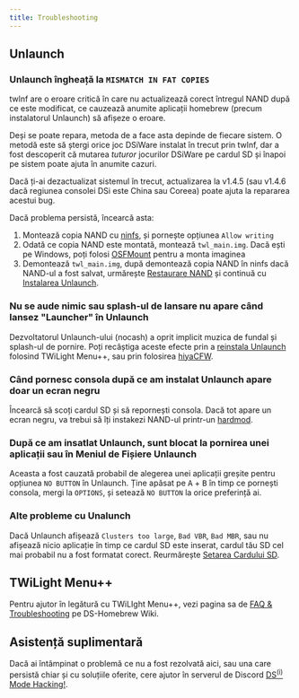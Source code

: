 ```yaml
---
title: Troubleshooting
---
```


## Unlaunch
### Unlaunch îngheață la `MISMATCH IN FAT COPIES`

twlnf are o eroare critică în care nu actualizează corect întregul NAND după ce este modificat, ce cauzează anumite aplicații homebrew (precum instalatorul Unlaunch) să afișeze o eroare.

Deși se poate repara, metoda de a face asta depinde de fiecare sistem. O metodă este să ștergi orice joc DSiWare instalat în trecut prin twlnf, dar a fost descoperit că mutarea *tuturor* jocurilor DSiWare pe cardul SD și înapoi pe sistem poate ajuta în anumite cazuri.

Dacă ți-ai dezactualizat sistemul în trecut, actualizarea la v1.4.5 (sau v1.4.6 dacă regiunea consolei DSi este China sau Coreea) poate ajuta la repararea acestui bug.

Dacă problema persistă, încearcă asta:
1. Montează copia NAND cu [ninfs](https://github.com/ihaveamac/ninfs/releases), și pornește opțiunea `Allow writing`
1. Odată ce copia NAND este montată, montează `twl_main.img`. Dacă ești pe Windows, poți folosi [OSFMount](https://www.osforensics.com/tools/mount-disk-images.html) pentru a monta imaginea
1. Demontează `twl_main.img`, după demontează copia NAND în ninfs dacă NAND-ul a fost salvat, urmărește [Restaurare NAND](restoring-nand) și continuă cu [Instalarea Unlaunch](installing-unlaunch).

### Nu se aude nimic sau splash-ul de lansare nu apare când lansez "Launcher" în Unlaunch

Dezvoltatorul Unlaunch-ului (nocash) a oprit implicit muzica de fundal și splash-ul de pornire. Poți recâștiga aceste efecte prin a [reinstala Unlaunch](installing-unlaunch) folosind TWiLight Menu++, sau prin folosirea [hiyaCFW](https://wiki.ds-homebrew.com/hiyacfw/installing).

### Când pornesc consola după ce am instalat Unlaunch apare doar un ecran negru

Încearcă să scoți cardul SD și să repornești consola. Dacă tot apare un ecran negru, va trebui să îți instakezi NAND-ul printr-un [hardmod](https://wiki.ds-homebrew.com/ds-index/hardmod).

### După ce am insatlat Unlaunch, sunt blocat la pornirea unei aplicații sau în Meniul de Fișiere Unlaunch

Aceasta a fost cauzată probabil de alegerea unei aplicații greșite pentru opțiunea `NO BUTTON` în Unlaunch. Ține apăsat pe <kbd class="face">A</kbd> + <kbd class="face">B</kbd> în timp ce pornești consola, mergi la `OPTIONS`, și setează `NO BUTTON` la orice preferință ai.

### Alte probleme cu Unalunch

Dacă Unlaunch afișează `Clusters too large`, `Bad VBR`, `Bad MBR`, sau nu afișează nicio aplicație în timp ce cardul SD este inserat, cardul tău SD cel mai probabil nu a fost formatat corect. Reurmărește [Setarea Cardului SD](sd-card-setup).

## TWiLight Menu++

Pentru ajutor în legătură cu TWiLIght Menu++, vezi pagina sa de [FAQ & Troubleshooting](https://wiki.ds-homebrew.com/twilightmenu/faq) pe DS-Homebrew Wiki.

## Asistență suplimentară

Dacă ai întâmpinat o problemă ce nu a fost rezolvată aici, sau una care persistă chiar și cu soluțiile oferite, cere ajutor în serverul de Discord [DS<sup>(i)</sup> Mode Hacking!](https://discord.gg/yD3spjv).
